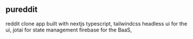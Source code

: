 ## pureddit

reddit clone app built with nextjs typescript, tailwindcss headless ui for the ui,
jotai for state management
firebase for the BaaS,
